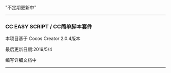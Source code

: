 "不定期更新中"
_______________________________

### CC EASY SCRIPT / CC简单脚本套件

本项目基于 Cocos Creator 2.0.4版本

最后更新日期:2019/5/4

编写详细文档中

_______________________________

